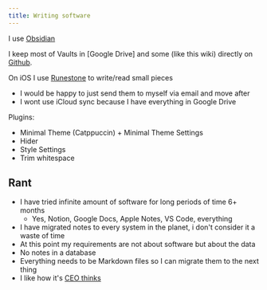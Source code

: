 ```yaml
---
title: Writing software
---
```


I use [Obsidian](htts://obsidian.md)

I keep most of Vaults in [Google Drive] and some (like this wiki) directly on [Github](https://github.com/danielfrg/wiki.danielfrg.com).

On iOS I use [Runestone](https://runestone.app/) to write/read small pieces

- I would be happy to just send them to myself via email and move after
- I wont use iCloud sync because I have everything in Google Drive

Plugins:

- Minimal Theme (Catppuccin) + Minimal Theme Settings
- Hider
- Style Settings
- Trim whitespace

## Rant

- I have tried infinite amount of software for long periods of time 6+ months
  - Yes, Notion, Google Docs, Apple Notes, VS Code, everything
- I have migrated notes to every system in the planet, i don't consider it a waste of time
- At this point my requirements are not about software but about the data
- No notes in a database
- Everything needs to be Markdown files so I can migrate them to the next thing
- I like how it's [CEO thinks](https://stephango.com/file-over-app)
